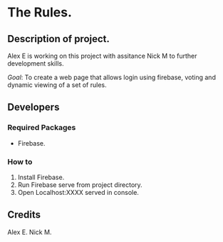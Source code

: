 # The Rules.

## Description of project.

Alex E is working on this project with assitance Nick M to further development skills.

*Goal*: To create a web page that allows login using firebase, voting and dynamic viewing of a set of rules. 


## Developers


### Required Packages

* Firebase.


### How to

1. Install Firebase.
2. Run Firebase serve from project directory.
3. Open Localhost:XXXX served in console.


## Credits

Alex E.
Nick M.